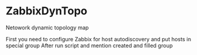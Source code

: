 # ZabbixDynTopo
Netowork dynamic topology map

First you need to configure Zabbix for host autodiscovery and put hosts in special group
After run script and mention created and filled group